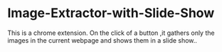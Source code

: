 # Image-Extractor-with-Slide-Show
This is a chrome extension. On the click of a button ,it gathers only the images in the current webpage and shows them in a slide show..
